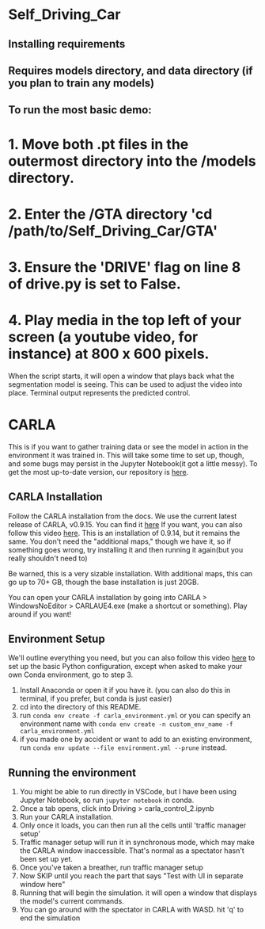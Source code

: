 # Self_Driving_Car

## Installing requirements

## Requires models directory, and data directory (if you plan to train any models)

## To run the most basic demo:

# 1. Move both .pt files in the outermost directory into the /models directory.

# 2. Enter the /GTA directory 'cd /path/to/Self_Driving_Car/GTA'

# 3. Ensure the 'DRIVE' flag on line 8 of drive.py is set to False.

# 4. Play media in the top left of your screen (a youtube video, for instance) at 800 x 600 pixels.

When the script starts, it will open a window that plays back what the segmentation model is seeing. This can be used to adjust the video into place. Terminal output represents the predicted control.

# CARLA

This is if you want to gather training data or see the model in action in the environment it was trained in. This will take some time to set up, though, and some bugs may persist in the Jupyter Notebook(it got a little messy).
To get the most up-to-date version, our repository is [here](https://github.com/henrynitzberg/Self_Driving_Car.git).

## CARLA Installation

Follow the CARLA installation from the docs. We use the current latest release of CARLA, v0.9.15. You can find it [here](https://github.com/carla-simulator/carla/blob/master/Docs/download.md)
If you want, you can also follow this video [here](https://www.youtube.com/watch?v=jIK9sanumuU). This is an installation of 0.9.14, but it remains the same. You don't need the "additional maps," though we have it, so if something goes wrong, try installing it and then running it again(but you really shouldn't need to)

Be warned, this is a very sizable installation. With additional maps, this can go up to 70+ GB, though the base installation is just 20GB.

You can open your CARLA installation by going into CARLA > WindowsNoEditor > CARLAUE4.exe (make a shortcut or something). Play around if you want!

## Environment Setup

We'll outline everything you need, but you can also follow this video [here](https://www.youtube.com/watch?v=zZ8s_qrKYGE) to set up the basic Python configuration, except when asked to make your own Conda environment, go to step 3.

1. Install Anaconda or open it if you have it. (you can also do this in terminal, if you prefer, but conda is just easier)
2. cd into the directory of this README.
3. run `conda env create -f carla_environment.yml` or you can specify an environment name with `conda env create -n custom_env_name -f carla_environment.yml`
4. if you made one by accident or want to add to an existing environment, run `conda env update --file environment.yml --prune` instead.

## Running the environment

1. You might be able to run directly in VSCode, but I have been using Jupyter Notebook, so run `jupyter notebook` in conda.
2. Once a tab opens, click into Driving > carla_control_2.ipynb
3. Run your CARLA installation.
4. Only once it loads, you can then run all the cells until 'traffic manager setup'
5. Traffic manager setup will run it in synchronous mode, which may make the CARLA window inaccessible. That's normal as a spectator hasn't been set up yet.
6. Once you've taken a breather, run traffic manager setup
7. Now SKIP until you reach the part that says "Test with UI in separate window here"
8. Running that will begin the simulation. it will open a window that displays the model's current commands.
9. You can go around with the spectator in CARLA with WASD. hit 'q' to end the simulation
